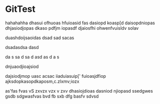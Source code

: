 # GitTest
hahahahha
dhasui
ofhuoas
hfuioasid
fas
dasiopd
koasp[d
daisopdniopas
dhjasiodjopas
dkaso
pdfjm
iopasdf
djaiosfhi
ohwenfvuisldv
solav


duashdoijsaoidas
dsad
sad
sacas
 

dsadasdsa
dasd


da
s
sa
d
sa
d
asd
as
d
a
s



dnjuaodjioajsiod


dajsiodjmop
uasc
acsac
iiaduiasuip['
fuioasjdfiop
ajksdopkasopdkaposm,c.zlxmv;iozx

as'fas
fvas
vS
zxvzx
vzx
v
zxv
dhasiojdioas
dasniod
njiopasd
ssedgwes
gsdb
sdgwasfvas
bvd
fb
sxb 
dfg
basfv
sdvsd

